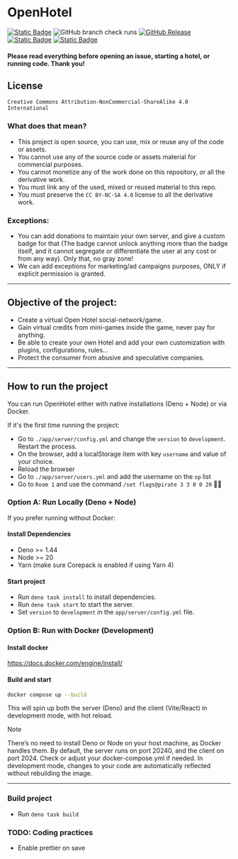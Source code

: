 # OpenHotel

[![Static Badge](https://img.shields.io/badge/CC_BY--NC--SA_4.0-blue?style=for-the-badge&color=gray)](/LICENSE)
![GitHub branch check runs](https://img.shields.io/github/check-runs/openhotel/openhotel/master?style=for-the-badge)
[![GitHub Release](https://img.shields.io/github/v/release/openhotel/openhotel?style=for-the-badge)](https://github.com/openhotel/openhotel/releases/latest)
[![Static Badge](https://img.shields.io/badge/powered%20by-%F0%9F%8C%B7%20tulip%20engine-red?style=for-the-badge&color=white)](https://github.com/tulipjs/tulip)
[![Static Badge](https://img.shields.io/badge/discord-b?style=for-the-badge&logo=discord&color=white)](https://discord.gg/qBZfPdNWUj)

#### Please read everything before opening an issue, starting a hotel, or running code. Thank you!

## License

`Creative Commons Attribution-NonCommercial-ShareAlike 4.0 International`

### What does that mean?

- This project is open source, you can use, mix or reuse any of the code or assets.
- You cannot use any of the source code or assets material for commercial purposes.
- You cannot monetize any of the work done on this repository, or all the derivative work.
- You must link any of the used, mixed or reused material to this repo.
- You must preserve the `CC BY-NC-SA 4.0` license to all the derivative work.

### Exceptions:

- You can add donations to maintain your own server, and give a custom badge for that (The badge cannot unlock anything more than the badge itself, and it cannot segregate or differentiate the user at any cost or from any way). Only that, no gray zone!
- We can add exceptions for marketing/ad campaigns purposes, ONLY if explicit permission is granted.

---

## Objective of the project:

- Create a virtual Open Hotel social-network/game.
- Gain virtual credits from mini-games inside the game, never pay for anything.
- Be able to create your own Hotel and add your own customization with plugins, configurations, rules...
- Protect the consumer from abusive and speculative companies.

---

## How to run the project

You can run OpenHotel either with native installations (Deno + Node) or via Docker.

If it's the first time running the project:
  - Go to `./app/server/config.yml` and change the `version` to `development`. Restart the process.
  - On the browser, add a localStorage item with key `username` and value of your choice.
  - Reload the browser
  - Go to `./app/server/users.yml` and add the username on the `op` list
  - Go to `Room 1` and use the command `/set flags@pirate 3 3 0 0 20` 🏴‍☠️

### Option A: Run Locally (Deno + Node)

If you prefer running without Docker:

#### Install Dependencies
- Deno >= 1.44
- Node >= 20
- Yarn (make sure Corepack is enabled if using Yarn 4)

#### Start project

- Run `deno task install` to install dependencies.
- Run `deno task start` to start the server.
- Set `version` to `development` in the `app/server/config.yml` file.

### Option B: Run with Docker (Development)

#### Install docker
https://docs.docker.com/engine/install/

#### Build and start

```bash
docker compose up --build
```

This will spin up both the server (Deno) and the client (Vite/React) in development mode, with hot reload.

> [!NOTE]
>
> There’s no need to install Deno or Node on your host machine, as Docker handles them.
> By default, the server runs on port 20240, and the client on port 2024. Check or adjust your docker-compose.yml if needed.
> In development mode, changes to your code are automatically reflected without rebuilding the image.

---

### Build project

- Run `deno task build`

### TODO: Coding practices

- Enable prettier on save
